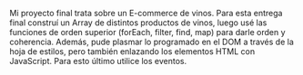 Mi proyecto final trata sobre un E-commerce de vinos. Para esta entrega final construí un Array de distintos productos de vinos, luego usé las funciones de orden superior (forEach, filter, find, map) para darle orden y coherencia. Además, pude plasmar lo programado en el DOM a través de la hoja de estilos, pero también enlazando los elementos HTML con JavaScript. Para esto último utilice los eventos. 

